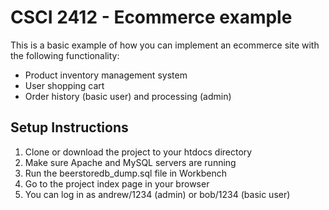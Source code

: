# CSCI 2412 - Ecommerce example

This is a basic example of how you can implement an ecommerce site with the following functionality:

* Product inventory management system
* User shopping cart
* Order history (basic user) and processing (admin)

## Setup Instructions

1. Clone or download the project to your htdocs directory
2. Make sure Apache and MySQL servers are running
3. Run the beerstoredb_dump.sql file in Workbench
4. Go to the project index page in your browser
5. You can log in as andrew/1234 (admin) or bob/1234 (basic user)
